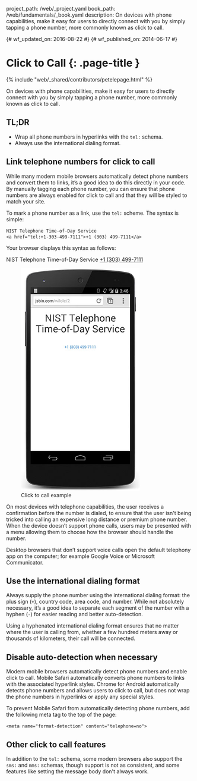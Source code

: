 project_path: /web/_project.yaml
book_path: /web/fundamentals/_book.yaml
description: On devices with phone capabilities, make it easy for users to directly connect with you by simply tapping a phone number, more commonly known as click to call.

{# wf_updated_on: 2016-08-22 #}
{# wf_published_on: 2014-06-17 #}

# Click to Call {: .page-title }

{% include "web/_shared/contributors/petelepage.html" %}

On devices with phone capabilities, make it easy for users to directly connect
with you by simply tapping a phone number, more commonly known as click to call.

## TL;DR

* Wrap all phone numbers in hyperlinks with the <code>tel:</code> schema.
* Always use the international dialing format.


## Link telephone numbers for click to call

While many modern mobile browsers automatically detect phone numbers 
and convert them to links, it’s a good idea to do this directly in your code.
By manually tagging each phone number, you can ensure that phone numbers are always
enabled for click to call and that they will be styled to match your site.

To mark a phone number as a link, use the `tel:` scheme.  The syntax is 
simple:


    NIST Telephone Time-of-Day Service 
    <a href="tel:+1-303-499-7111">+1 (303) 499-7111</a>

Your browser displays this syntax as follows:

NIST Telephone Time-of-Day Service <a href="tel:+1-303-499-7111">+1 (303) 499-7111</a>

<div class="attempt-right">
  <figure>
    <img src="images/click-to-call_framed.jpg" >
    <figcaption>Click to call example</figcaption>
  </figure>
</div>

On most devices with telephone capabilities, the user receives a
confirmation before the number is dialed, to ensure that the user isn't being
tricked into calling an expensive long distance or premium phone number. 
When the device doesn’t support phone calls, users may be presented with a
menu allowing them to choose how the browser should handle the number.

Desktop browsers that don’t support voice calls open the default
telephony app on the computer; for example Google Voice or Microsoft
Communicator.

## Use the international dialing format

Always supply the phone number using the international dialing format: 
the plus sign (`+`), country code, area code, and number.  While not absolutely
necessary, it’s a good idea to separate each segment of the number with a
hyphen (`-`) for easier reading and better auto-detection.

Using a hyphenated international dialing format ensures that no matter where
the user is calling from, whether a few hundred meters away or thousands
of kilometers, their call will be connected.

## Disable auto-detection when necessary

Modern mobile browsers automatically detect phone numbers and enable
click to call. Mobile Safari automatically converts phone numbers to links
with the associated hyperlink styles. Chrome for Android automatically
detects phone numbers and allows users to click to call, but does not wrap
the phone numbers in hyperlinks or apply any special styles.

To prevent Mobile Safari from automatically detecting phone numbers, add the
following meta tag to the top of the page:


    <meta name="format-detection" content="telephone=no">


## Other click to call features

In addition to the `tel:` schema, some modern browsers also support the `sms:`
and `mms:` schemas, though support is not as consistent, and some
features like setting the message body don't always work. 

